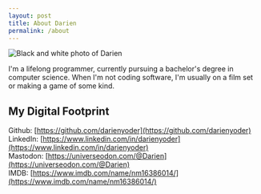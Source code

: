 ```yaml
---
layout: post
title: About Darien
permalink: /about
---
```


![Black and white photo of Darien](assets/images/bio.png)

I'm a lifelong programmer, currently pursuing a bachelor's degree in computer science. When I'm not coding software, I'm usually on a film set or making a game of some kind.

## My Digital Footprint

Github: [https://github.com/darienyoder](https://github.com/darienyoder)  
LinkedIn: [https://www.linkedin.com/in/darienyoder](https://www.linkedin.com/in/darienyoder)  
Mastodon: [https://universeodon.com/@Darien](https://universeodon.com/@Darien)  
IMDB: [https://www.imdb.com/name/nm16386014/](https://www.imdb.com/name/nm16386014/)  

